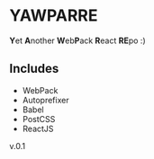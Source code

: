 YAWPARRE
========

**Y**et **A**nother **W**eb**P**ack **R**eact **RE**po :)

Includes
--------

* WebPack
* Autoprefixer
* Babel
* PostCSS
* ReactJS

v.0.1

